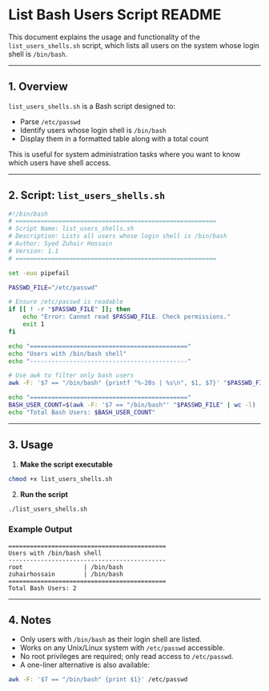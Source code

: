 # List Bash Users Script README

This document explains the usage and functionality of the `list_users_shells.sh` script, which lists all users on the system whose login shell is `/bin/bash`.

---

## 1. Overview

`list_users_shells.sh` is a Bash script designed to:

* Parse `/etc/passwd`
* Identify users whose login shell is `/bin/bash`
* Display them in a formatted table along with a total count

This is useful for system administration tasks where you want to know which users have shell access.

---

## 2. Script: `list_users_shells.sh`

```bash
#!/bin/bash
# ========================================================
# Script Name: list_users_shells.sh
# Description: Lists all users whose login shell is /bin/bash
# Author: Syed Zuhair Hossain
# Version: 1.1
# ========================================================

set -euo pipefail

PASSWD_FILE="/etc/passwd"

# Ensure /etc/passwd is readable
if [[ ! -r "$PASSWD_FILE" ]]; then
    echo "Error: Cannot read $PASSWD_FILE. Check permissions."
    exit 1
fi

echo "============================================"
echo "Users with /bin/bash shell"
echo "--------------------------------------------"

# Use awk to filter only bash users
awk -F: '$7 == "/bin/bash" {printf "%-20s | %s\n", $1, $7}' "$PASSWD_FILE"

echo "============================================"
BASH_USER_COUNT=$(awk -F: '$7 == "/bin/bash"' "$PASSWD_FILE" | wc -l)
echo "Total Bash Users: $BASH_USER_COUNT"
```

---

## 3. Usage

1. **Make the script executable**

```bash
chmod +x list_users_shells.sh
```

2. **Run the script**

```bash
./list_users_shells.sh
```

### Example Output

```
============================================
Users with /bin/bash shell
--------------------------------------------
root                 | /bin/bash
zuhairhossain        | /bin/bash
============================================
Total Bash Users: 2
```

---

## 4. Notes

* Only users with `/bin/bash` as their login shell are listed.
* Works on any Unix/Linux system with `/etc/passwd` accessible.
* No root privileges are required; only read access to `/etc/passwd`.
* A one-liner alternative is also available:

```bash
awk -F: '$7 == "/bin/bash" {print $1}' /etc/passwd
```
